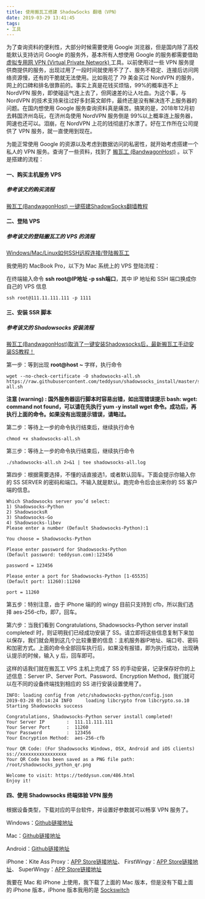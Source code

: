 ```yaml
---
title: 使用搬瓦工搭建 ShadowSocks 翻墙（VPN）
date: 2019-03-29 13:41:45
tags:
- 工具
---
```


为了查询资料的便利性，大部分时候需要使用 Google 浏览器，但是国内除了高校能默认支持访问 Google 的服务外，基本所有人想使用 Google 的服务都需要借助 [虚拟专用网 VPN (Virtual Private Network) ]([https://zh.wikipedia.org/wiki/%E8%99%9B%E6%93%AC%E7%A7%81%E4%BA%BA%E7%B6%B2%E8%B7%AF](https://zh.wikipedia.org/wiki/%E8%99%9B%E6%93%AC%E7%A7%81%E4%BA%BA%E7%B6%B2%E8%B7%AF)
) 工具。以前使用过一些 VPN 服务提供商提供的服务，出现过用了一段时间就使用不了了、服务不稳定、连接后访问网络资源慢，还有的干脆就无法使用。比如我花了 79 美金买过 NordVPN 的服务，网上的口碑和排名很靠前的。事实上真是花钱买烦恼，99%的概率连不上 NordVPN 服务，即使碰运气连上去了，但网速差的让人吐血。为这个事，与 NordVPN 的技术支持来往过好多封英文邮件，最终还是没有解决连不上服务器的问题。在国内想使用 Google 服务查询资料真是痛苦。搞笑的是，2018年12月初去韩国济州岛玩，在济州岛使用 NordVPN 服务倒是 99%以上概率连上服务器，网速也还可以。泪崩，在 NordVPN 上花的钱彻底打水漂了。好在工作所在公司提供了 VPN 服务，就一直使用到现在。

为能正常使用 Google 的资源以及考虑到数据访问的私密性，就开始考虑搭建一个私人的 VPN 服务。查询了一些资料，找到了 [搬瓦工 (BandwagonHost)](https://bwh88.net) 。以下是搭建的流程：

<!-- more -->

####  一、购买主机服务 VPS
##### 参考该文的购买流程
[搬瓦工(BandwagonHost) 一键搭建ShadowSocks翻墙教程](https://www.iqiqi.org/banwagong-vps-setup-shadowsocks)

#### 二、登陆 VPS
##### 参考该文的登陆搬瓦工的 VPS 的流程
[Windows/Mac/Linux如何SSH远程连接/登陆搬瓦工](https://www.bwgyhw.cn/bandwagonhost-ssh-login/?utm_source=textarea.com&utm_medium=textarea.com&utm_campaign=article)

我使用的 MacBook Pro，以下为 Mac 系统上的 VPS 登陆流程：

在终端输入命令 **ssh root@IP地址 -p ssh端口**，其中 IP 地址和 SSH 端口换成你自己的 VPS 信息

```
ssh root@111.11.111.111 -p 1111
```

#### 三、安装 SSR 脚本
##### 参考该文的 Shadowsocks 安装流程
[搬瓦工(BandwagonHost)取消了一键安装Shadowsocks后，最新搬瓦工手动安装SS教程！](https://www.iqiqi.org/bandwagonhost-install-shadowsocks)

第一步：等到出现 **root@host ~** 字样，执行命令

```
wget --no-check-certificate -O shadowsocks-all.sh https://raw.githubusercontent.com/teddysun/shadowsocks_install/master/shadowsocks-all.sh
```

**注意 (warning) : 国外服务器运行脚本时容易出错，如出现错误提示 bash: wget: command not found，可以请在先执行 yum -y install wget 命令。成功后，再执行上面的命令。如果没有出现提示错误，请略过。**

第二步：等待上一步的命令执行结束后，继续执行命令

```
chmod +x shadowsocks-all.sh
```

第三步：等待上一步的命令执行结束后，继续执行命令

```
./shadowsocks-all.sh 2>&1 | tee shadowsocks-all.log
```

第四步：根据需要选择，不懂的话直接选1，或者默认回车。下面会提示你输入你的 SS SERVER 的密码和端口。不输入就是默认。跑完命令后会出来你的 SS 客户端的信息。

```
Which Shadowsocks server you’d select:
1) Shadowsocks-Python
2) ShadowsocksR
3) Shadowsocks-Go
4) Shadowsocks-libev
Please enter a number (Default Shadowsocks-Python):1

You choose = Shadowsocks-Python

Please enter password for Shadowsocks-Python
(Default password: teddysun.com):123456

password = 123456

Please enter a port for Shadowsocks-Python [1-65535]
(Default port: 11260):11260

port = 11260
```

第五步：特别注意，由于 iPhone 端的的 wingy 目前只支持到 cfb，所以我们选择 aes-256-cfb，即7，回车。

第六步：当我们看到 Congratulations, Shadowsocks-Python server install completed! 时，则证明我们已经成功安装了 SS。请立即将这些信息复制下来加以保存，我们就会用到这几个比较重要的信息：主机服务器IP地址、端口号、密码和加密方式。上面的命令全部回车执行后，如果没有报错，即为执行成功，出现确认提示的时候，输入 y 后，回车即可。

这样的话我们就在搬瓦工 VPS 主机上完成了 SS 的手动安装，记录保存好你的上述信息：Server IP、Server Port、Password、Encryption Method，我们就可以在不同的设备终端找到相应的 SS 进行安装设置使用了。

```
INFO: loading config from /etc/shadowsocks-python/config.json
2019-03-28 05:14:24 INFO     loading libcrypto from libcrypto.so.10
Starting Shadowsocks success

Congratulations, Shadowsocks-Python server install completed!
Your Server IP        :  111.11.111.111
Your Server Port      :  11260
Your Password         :  123456
Your Encryption Method:  aes-256-cfb

Your QR Code: (For Shadowsocks Windows, OSX, Android and iOS clients)
ss://xxxxxxxxxxxxxxxxx
Your QR Code has been saved as a PNG file path:
/root/shadowsocks_python_qr.png

Welcome to visit: https://teddysun.com/486.html
Enjoy it!
```

#### 四、使用 Shadowsocks 终端体验 VPN 服务

根据设备类型，下载对应的平台软件，并设置好参数就可以畅享 VPN 服务了。

Windows：[Github链接地址](https://github.com/shadowsocks/shadowsocks-windows/releases)

Mac：[Github链接地址](https://github.com/yangfeicheung/Shadowsocks-X/releases)

Android：[Github链接地址](https://github.com/shadowsocks/shadowsocks-android/releases)

iPhone：Kite Ass Proxy：[APP Store链接地址](https://itunes.apple.com/cn/app/kite-ss-proxy/id1346595633?mt=8)、
FirstWingy：[APP Store链接地址](https://itunes.apple.com/cn/app/firstwingy/id1316416848?mt=8)、
SuperWingy：[APP Store链接地址](https://itunes.apple.com/cn/app/superwingy/id1290093815?mt=8)

我要在 Mac 和 iPhone 上使用，我下载了上面的 Mac 版本，但是没有下载上面的 iPhone 版本，iPhone 版本我用的是 [Sockswitch](https://itunes.apple.com/us/app/sockswitch-shadowsocks-client/id1453207024?mt=8)



